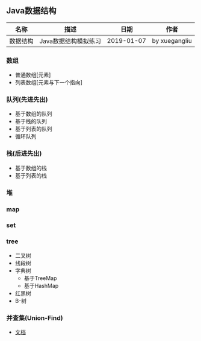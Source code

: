 Java数据结构
---
|名称|描述|日期|作者|
|---|---|---|---|
|数据结构|Java数据结构模拟练习|2019-01-07|by xuegangliu|

### 数组
- 普通数组[元素]
- 列表数组[元素与下一个指向]

### 队列(先进先出)
- 基于数组的队列
- 基于栈的队列
- 基于列表的队列
- 循环队列

### 栈(后进先出)
- 基于数组的栈
- 基于列表的栈

### 堆

### map

### set

### tree
- 二叉树
- 线段树
- 字典树
    - 基于TreeMap
    - 基于HashMap
- 红黑树
- B-树

### 并查集(Union-Find)
- [文档](https://blog.csdn.net/guoziqing506/article/details/78752557)